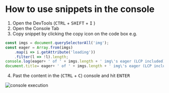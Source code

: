 # How to use snippets in the console

1. Open the DevTools (<kbd>CTRL</kbd> + <kbd>SHIFT</kbd> + <kbd>I</kbd> )
2. Open the Console Tab
3. Copy snippet by clicking the copy icon on the code box e.g.

```js
const imgs = document.querySelectorAll('img');
const eager = Array.from(imgs)
    .map(i => i.getAttribute('loading'))
    .filter(l => !l).length;
console.log(eager+ ' of ' + imgs.length + ' img\'s eager (LCP included)');
document.title= eager+ ' of ' + imgs.length + ' img\'s eager (LCP included)';
```

4. Past the content in the (<kbd>CTRL</kbd> + <kbd>C</kbd>) console and hit <kbd>ENTER</kbd> 

![console execution](https://user-images.githubusercontent.com/4904455/206262209-ad67fc96-ae3c-4b5b-afe8-e6847af7cc93.png)
